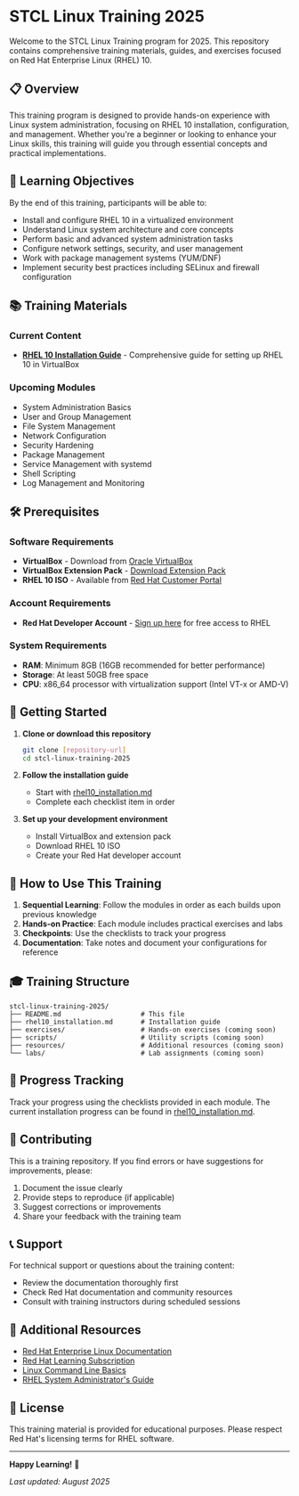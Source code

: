 # STCL Linux Training 2025

Welcome to the STCL Linux Training program for 2025. This repository contains comprehensive training materials, guides, and exercises focused on Red Hat Enterprise Linux (RHEL) 10.

## 📋 Overview

This training program is designed to provide hands-on experience with Linux system administration, focusing on RHEL 10 installation, configuration, and management. Whether you're a beginner or looking to enhance your Linux skills, this training will guide you through essential concepts and practical implementations.

## 🎯 Learning Objectives

By the end of this training, participants will be able to:

- Install and configure RHEL 10 in a virtualized environment
- Understand Linux system architecture and core concepts
- Perform basic and advanced system administration tasks
- Configure network settings, security, and user management
- Work with package management systems (YUM/DNF)
- Implement security best practices including SELinux and firewall configuration

## 📚 Training Materials

### Current Content

- **[RHEL 10 Installation Guide](rhel10_installation.md)** - Comprehensive guide for setting up RHEL 10 in VirtualBox

### Upcoming Modules

- System Administration Basics
- User and Group Management
- File System Management
- Network Configuration
- Security Hardening
- Package Management
- Service Management with systemd
- Shell Scripting
- Log Management and Monitoring

## 🛠 Prerequisites

### Software Requirements

- **VirtualBox** - Download from [Oracle VirtualBox](https://www.virtualbox.org/wiki/Downloads)
- **VirtualBox Extension Pack** - [Download Extension Pack](https://download.virtualbox.org/virtualbox/7.2.0/Oracle_VirtualBox_Extension_Pack-7.2.0.vbox-extpack)
- **RHEL 10 ISO** - Available from [Red Hat Customer Portal](https://access.redhat.com/downloads/content/479/ver=/rhel---8/8.7/x86_64/product-software)

### Account Requirements

- **Red Hat Developer Account** - [Sign up here](https://developers.redhat.com/) for free access to RHEL

### System Requirements

- **RAM**: Minimum 8GB (16GB recommended for better performance)
- **Storage**: At least 50GB free space
- **CPU**: x86_64 processor with virtualization support (Intel VT-x or AMD-V)

## 🚀 Getting Started

1. **Clone or download this repository**
   ```bash
   git clone [repository-url]
   cd stcl-linux-training-2025
   ```

2. **Follow the installation guide**
   - Start with [rhel10_installation.md](rhel10_installation.md)
   - Complete each checklist item in order

3. **Set up your development environment**
   - Install VirtualBox and extension pack
   - Download RHEL 10 ISO
   - Create your Red Hat developer account

## 📖 How to Use This Training

1. **Sequential Learning**: Follow the modules in order as each builds upon previous knowledge
2. **Hands-on Practice**: Each module includes practical exercises and labs
3. **Checkpoints**: Use the checklists to track your progress
4. **Documentation**: Take notes and document your configurations for reference

## 🎓 Training Structure

```
stcl-linux-training-2025/
├── README.md                    # This file
├── rhel10_installation.md       # Installation guide
├── exercises/                   # Hands-on exercises (coming soon)
├── scripts/                     # Utility scripts (coming soon)
├── resources/                   # Additional resources (coming soon)
└── labs/                        # Lab assignments (coming soon)
```

## 📝 Progress Tracking

Track your progress using the checklists provided in each module. The current installation progress can be found in [rhel10_installation.md](rhel10_installation.md).

## 🤝 Contributing

This is a training repository. If you find errors or have suggestions for improvements, please:

1. Document the issue clearly
2. Provide steps to reproduce (if applicable)
3. Suggest corrections or improvements
4. Share your feedback with the training team

## 📞 Support

For technical support or questions about the training content:

- Review the documentation thoroughly first
- Check Red Hat documentation and community resources
- Consult with training instructors during scheduled sessions

## 🔗 Additional Resources

- [Red Hat Enterprise Linux Documentation](https://access.redhat.com/documentation/en-us/red_hat_enterprise_linux/)
- [Red Hat Learning Subscription](https://www.redhat.com/en/services/training/learning-subscription)
- [Linux Command Line Basics](https://www.redhat.com/sysadmin/)
- [RHEL System Administrator's Guide](https://access.redhat.com/documentation/en-us/red_hat_enterprise_linux/9/html/system_administrators_guide/index)

## 📄 License

This training material is provided for educational purposes. Please respect Red Hat's licensing terms for RHEL software.

---

**Happy Learning!** 🐧

*Last updated: August 2025*
